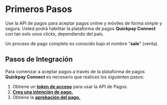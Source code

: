 # Primeros Pasos
Use la API de pagos para aceptar pagos online y móviles de forma simple y segura. 
Usted podrá habilitar la plataforma de pagos **Quickpay Connect** con tan solo unos clicks, dependiendo del país. 

Un proceso de pago completo es conocido bajo el nombre "**sale**" (venta).

## Pasos de Integración
Para comenzar a aceptar pagos a través de la plataforma de pagos **Quickpay Connect** es necesario que realices los siguientes pasos: 


1. Obtiene un **[token de acceso](get-access-token.md)** para usar la API de Pagos.
2. **[Crea una intención de pago.](create-intention.md)**
3. Obtiene la **[aprobación del pago.](get-approva.md)**